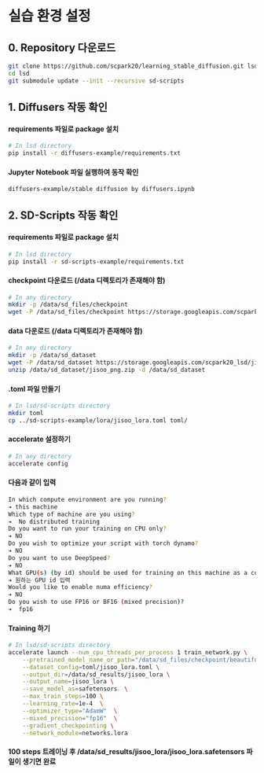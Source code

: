# 실습 환경 설정

## 0. Repository 다운로드

```bash
git clone https://github.com/scpark20/learning_stable_diffusion.git lsd
cd lsd
git submodule update --init --recursive sd-scripts
```


## 1. Diffusers 작동 확인

#### requirements 파일로 package 설치

```bash
# In lsd directory
pip install -r diffusers-example/requirements.txt
```

#### Jupyter Notebook 파일 실행하여 동작 확인
```bash
diffusers-example/stable diffusion by diffusers.ipynb
```

## 2. SD-Scripts 작동 확인

#### requirements 파일로 package 설치
```bash
# In lsd directory
pip install -r sd-scripts-example/requirements.txt
```

#### checkpoint 다운로드 (/data 디렉토리가 존재해야 함)
```bash
# In any directory
mkdir -p /data/sd_files/checkpoint
wget -P /data/sd_files/checkpoint https://storage.googleapis.com/scpark20_lsd/beautifulRealistic_v7.safetensors
```

#### data 다운로드 (/data 디렉토리가 존재해야 함)
```bash
# In any directory
mkdir -p /data/sd_dataset
wget -P /data/sd_dataset https://storage.googleapis.com/scpark20_lsd/jisoo_png.zip
unzip /data/sd_dataset/jisoo_png.zip -d /data/sd_dataset
```

#### .toml 파일 만들기
```bash
# In lsd/sd-scripts directory
mkdir toml
cp ../sd-scripts-example/lora/jisoo_lora.toml toml/
```

#### accelerate 설정하기
```bash
# In any directory
accelerate config
```

#### 다음과 같이 입력
```bash
In which compute environment are you running?
➔ this machine
Which type of machine are you using?
➔  No distributed training
Do you want to run your training on CPU only?
➔ NO
Do you wish to optimize your script with torch dynamo?
➔ NO
Do you want to use DeepSpeed?
➔ NO
What GPU(s) (by id) should be used for training on this machine as a comma-seperated list?
➔ 원하는 GPU id 입력
Would you like to enable numa efficiency?
➔ NO
Do you wish to use FP16 or BF16 (mixed precision)?
➔  fp16
```

#### Training 하기

```bash
# In lsd/sd-scripts directory
accelerate launch --num_cpu_threads_per_process 1 train_network.py \
    --pretrained_model_name_or_path="/data/sd_files/checkpoint/beautifulRealistic_v7.safetensors" \
    --dataset_config=toml/jisoo_lora.toml \
    --output_dir=/data/sd_results/jisoo_lora \
    --output_name=jisoo_lora \
    --save_model_as=safetensors  \
    --max_train_steps=100 \
    --learning_rate=1e-4  \
    --optimizer_type="AdamW"  \
    --mixed_precision="fp16"  \
    --gradient_checkpointing \
    --network_module=networks.lora
```

#### 100 steps 트레이닝 후 /data/sd_results/jisoo_lora/jisoo_lora.safetensors 파일이 생기면 완료